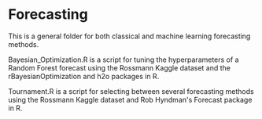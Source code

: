 # Forecasting

This is a general folder for both classical and machine learning forecasting methods.

Bayesian_Optimization.R is a script for tuning the hyperparameters of a Random Forest forecast using the Rossmann Kaggle dataset and the rBayesianOptimization and h2o packages in R.

Tournament.R is a script for selecting between several forecasting methods using the Rossmann Kaggle dataset and Rob Hyndman's Forecast package in R.
